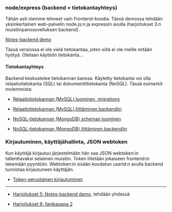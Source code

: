 ### node/express (backend + tietokantayhteys)

Tähän asti olemme tehneet vain Frontend-koodia. Tässä demossa tehdään yksinkertainen web-palvelin node.js:n ja expressin avulla (harjoitukset 3:n muistiinpanosovelluksen backend).

[Notes-backend demo](https://fullstackopen.com/osa3/node_js_ja_express)

Tässä versiossa ei ole vielä tietokantaa, joten siitä ei ole meille mitään hyötyä. Otetaan käytöön tietokanta...

#### Tietokantayhteys

Backend keskustelee tietokannan kanssa. Käytetty tietokanta voi olla relaatiotietokanta (SQL) tai dokumenttitietokanta (NoSQL). Tässä esimerkit molemmista:

- [Relaatiotietokannan (MySQL) luominen, migrations](../tietokannat/migrations.html)
- [Relaatiotietokannan (MySQL) liittäminen backendiin](../tietokannat/db-testing-knex.md)

- [NoSQL-tietokannan (MongoDB) scheman luominen](https://fullstackopen.com/osa3/tietojen_tallettaminen_mongo_db_tietokantaan#skeema)
- [NoSQL-tietokannan (MongoDB) liittäminen backendiin](https://fullstackopen.com/osa3/tietojen_tallettaminen_mongo_db_tietokantaan#frontendin-ja-backendin-yhteistoiminnallisuuden-varmistaminen)

### Kirjautuminen, käyttäjähallinta, JSON webtoken

Kun käyttäjä kirjautuu järjestelmään hän saa JSON webtoken:in tallenttavaksi selaimen muistiin. Token liitetään jokaiseen frontend:in tekemään pyyntöön. Webtoken:in sisään koodatun userid:n avulla backend tunnistaa kirjautuneen käyttäjän.

- [Token-perustainen kirjautuminen](https://fullstackopen.com/osa4/token_perustainen_kirjautuminen)

---

- [Harjoitukset 5: Notes-backend demo](../frameworks/node.html), tehdään yhdessä

- [Harjoitukset 6: fanikauppa 2](./harjoitukset5.html)
